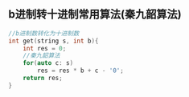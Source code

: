 
## b进制转十进制常用算法(秦九韶算法)

```c++
//b进制数转化为十进制数
int get(string s, int b){
    int res = 0;
    //秦九韶算法
    for(auto c: s)
        res = res * b + c - '0';
    return res;
}
```

